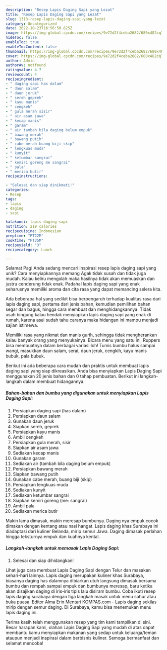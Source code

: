 ```yaml
---
description: "Resep Lapis Daging Sapi yang Lezat"
title: "Resep Lapis Daging Sapi yang Lezat"
slug: 1313-resep-lapis-daging-sapi-yang-lezat
category: Uncategorized
date: 2022-10-23T16:56:50.825Z
image: https://img-global.cpcdn.com/recipes/9e72d2f4ceba2682/680x482cq70/lapis-daging-sapi-foto-resep-utama.jpg
hideToc: false
enableToc: true
enableTocContent: false
thumbnail: https://img-global.cpcdn.com/recipes/9e72d2f4ceba2682/680x482cq70/lapis-daging-sapi-foto-resep-utama.jpg
cover: https://img-global.cpcdn.com/recipes/9e72d2f4ceba2682/680x482cq70/lapis-daging-sapi-foto-resep-utama.jpg
author: Admin
authorAv: notfound
ratingvalue: 4.7
reviewcount: 4
recipeingredient:
- " daging sapi has dalam"
- " daun salam"
- " daun jeruk"
- " sereh geprek"
- " kayu manis"
- " cengkeh"
- " gula merah sisir"
- " air asam jawa"
- " kecap manis"
- " garam"
- " air tambah bila daging belum empuk"
- " bawang merah"
- " bawang putih"
- " cabe merah buang biji skip"
- " lengkuas muda"
- " kunyit"
- " ketumbar sangrai"
- " kemiri goreng me sangrai"
- " pala"
- " merica butir"
recipeinstructions:

- "Selesai dan siap dinikmati!"
categories:
- Resep
tags:
- lapis
- daging
- sapi

katakunci: lapis daging sapi 
nutrition: 219 calories
recipecuisine: Indonesian
preptime: "PT22M"
cooktime: "PT35M"
recipeyield: "3"
recipecategory: Lunch

---
```



Selamat Pagi Anda sedang mencari inspirasi resep lapis daging sapi yang unik? Cara menyiapkannya memang Agak tidak susah dan tidak juga mudah. Kalau keliru mengolah maka hasilnya tidak akan memuaskan dan justru cenderung tidak enak. Padahal lapis daging sapi yang enak seharusnya memiliki aroma dan cita rasa yang dapat memancing selera kita.


Ada beberapa hal yang sedikit bisa berpengaruh terhadap kualitas rasa dari lapis daging sapi, pertama dari jenis bahan, kemudian pemilihan bahan segar dan bagus, hingga cara membuat dan menghidangkannya. Tidak usah bingung kalau hendak menyiapkan lapis daging sapi yang enak di rumah, karena asal sudah tahu caranya maka hidangan ini mampu menjadi sajian istimewa.

Memiliki rasa yang nikmat dan manis gurih, sehingga tidak mengherankan kalau banyak orang yang menyukainya. Bicara menu yang satu ini, Ruppers bisa membuatnya dalam berbagai variasi loh! Tumis bumbu halus sampai wangi, masukkan daun salam, serai, daun jeruk, cengkih, kayu manis bubuk, pala bubuk.


Berikut ini ada beberapa cara mudah dan praktis untuk membuat lapis daging sapi yang siap dikreasikan. Anda bisa menyiapkan Lapis Daging Sapi menggunakan 20 jenis bahan dan 0 tahap pembuatan. Berikut ini langkah-langkah dalam membuat hidangannya.

<!--inarticleads1-->

##### Bahan-bahan dan bumbu yang digunakan untuk menyiapkan Lapis Daging Sapi:

1. Persiapkan  daging sapi (has dalam)
1. Persiapkan  daun salam
1. Gunakan  daun jeruk
1. Siapkan  sereh, geprek
1. Persiapkan  kayu manis
1. Ambil  cengkeh
1. Persiapkan  gula merah, sisir
1. Siapkan  air asam jawa
1. Sediakan  kecap manis
1. Gunakan  garam
1. Sediakan  air (tambah bila daging belum empuk)
1. Persiapkan  bawang merah
1. Siapkan  bawang putih
1. Gunakan  cabe merah, buang biji (skip)
1. Persiapkan  lengkuas muda
1. Sediakan  kunyit
1. Sediakan  ketumbar sangrai
1. Siapkan  kemiri goreng (me: sangrai)
1. Ambil  pala
1. Sediakan  merica butir


Makin lama dimasak, makin meresap bumbunya. Daging nya empuk cocok dimakan dengan kentang atau nasi hangat. Lapis daging khas Surabaya ini diadaptasi dari kuliner Belanda, mirip semur Jawa. Daging dimasak perlahan hingga teksturnya empuk dan kuahnya kental. 

<!--inarticleads2-->

##### Langkah-langkah untuk memasak Lapis Daging Sapi:


1. Selesai dan siap dihidangkan!

Lihat juga cara membuat Lapis Daging Sapi dengan Telur dan masakan sehari-hari lainnya. Lapis daging merupakan kuliner khas Surabaya, biasanya daging has dalamnya dibiarkan utuh langsung dimasak bersama bumbu dan rempah sampai empuk dan bumbunya meresap, baru ketika akan disajikan daging di iris-iris tipis lalu disiram bumbu. Coba ikuti resep lapis daging surabaya dengan tiga langkah masak untuk menu sahur atau buka puasa. Editor Alma Erin Mentari KOMPAS.com - Lapis daging sekilas mirip dengan semur daging. Di Surabaya, kamu bisa menemukan menu lapis daging ini. 

Terima kasih telah menggunakan resep yang tim kami tampilkan di sini. Besar harapan kami, olahan Lapis Daging Sapi yang mudah di atas dapat membantu kamu menyiapkan makanan yang sedap untuk keluarga/teman ataupun menjadi inspirasi dalam berbisnis kuliner. Semoga bermanfaat dan selamat mencoba!
